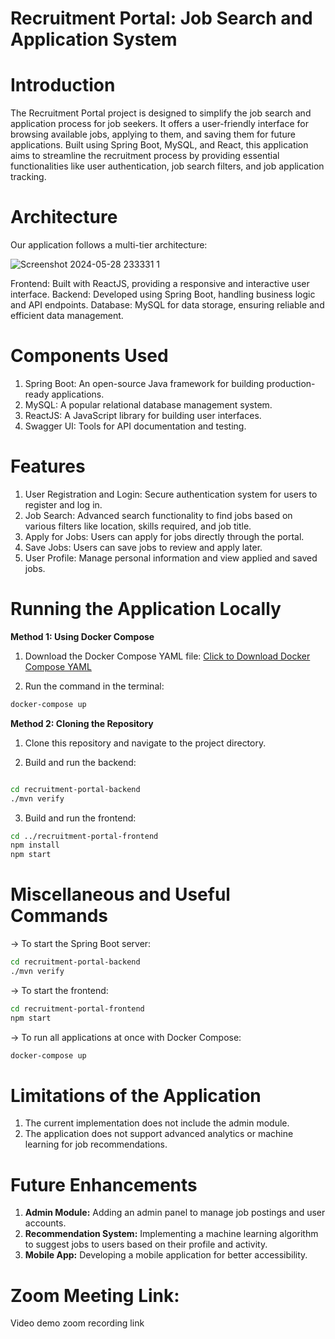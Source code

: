 # Recruitment Portal: Job Search and Application System


# Introduction 
The Recruitment Portal project is designed to simplify the job search and application process for job seekers. It offers a user-friendly interface for browsing available jobs, applying to them, and saving them for future applications. Built using Spring Boot, MySQL, and React, this application aims to streamline the recruitment process by providing essential functionalities like user authentication, job search filters, and job application tracking.

# Architecture

Our application follows a multi-tier architecture:

![Screenshot 2024-05-28 233331 1](https://github.com/G-SaiVikas/repo/assets/171183561/fd515e1c-8db6-48ec-be8f-616d5bebfcec)


  Frontend: Built with ReactJS, providing a responsive and interactive user interface.
  Backend: Developed using Spring Boot, handling business logic and API endpoints.
  Database: MySQL for data storage, ensuring reliable and efficient data management.



# Components Used  
  1. Spring Boot: An open-source Java framework for building production-ready applications.  
  2. MySQL: A popular relational database management system.  
  3. ReactJS: A JavaScript library for building user interfaces.  
  4. Swagger UI: Tools for API documentation and testing.  

# Features
  1. User Registration and Login: Secure authentication system for users to register and log in.  
  2. Job Search: Advanced search functionality to find jobs based on various filters like location, skills required, and job title.  
  3. Apply for Jobs: Users can apply for jobs directly through the portal.  
  4. Save Jobs: Users can save jobs to review and apply later.  
  5. User Profile: Manage personal information and view applied and saved jobs.  

# Running the Application Locally 

**Method 1: Using Docker Compose**
  1. Download the Docker Compose YAML file: <a href="https://github.com/G-SaiVikas/repo/blob/main/docker-compose.yml">Click to Download Docker Compose YAML</a>  
  
  2. Run the command in the terminal:  
  ```bash
  docker-compose up
  ```

**Method 2: Cloning the Repository**
  1. Clone this repository and navigate to the project directory.
  
  2. Build and run the backend:
  
  ```bash
  
  cd recruitment-portal-backend
  ./mvn verify
  ```
  3. Build and run the frontend:
  
  ```bash
  cd ../recruitment-portal-frontend
  npm install
  npm start
  ```

# Miscellaneous and Useful Commands   
  -> To start the Spring Boot server:  
  
  ```bash
  cd recruitment-portal-backend  
  ./mvn verify
  ```
  -> To start the frontend:  
  
  ```bash
  cd recruitment-portal-frontend  
  npm start
  ```
  -> To run all applications at once with Docker Compose:  
  
  ```bash
  docker-compose up
  ```
# Limitations of the Application    
  1. The current implementation does not include the admin module.  
  2. The application does not support advanced analytics or machine learning for job recommendations.  

# Future Enhancements   
  1. **Admin Module:** Adding an admin panel to manage job postings and user accounts.  
  2. **Recommendation System:** Implementing a machine learning algorithm to suggest jobs to users based on their profile and activity.  
  3. **Mobile App:** Developing a mobile application for better accessibility.  

# Zoom Meeting Link: 
Video demo zoom recording link  


